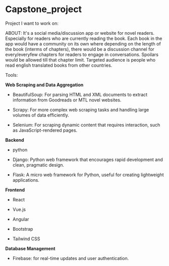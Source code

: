 # Capstone_project

Project I want to work on: 

ABOUT: It's a social media/discussion app or website for novel readers. Especially for readers who are currently reading the book. Each book in the app would have a community on its own where depending on the length of the book (interms of chapters), there would be a discussion channel for every/everyfew chapters for readers to engage in conversations. Spoilars would be allowed till that chapter limit. Targeted audience is people who read english translated books from other countries.

Tools:

**Web Scraping and Data Aggregation**

- BeautifulSoup: For parsing HTML and XML documents to extract information from Goodreads or MTL novel websites.

- Scrapy: For more complex web scraping tasks and handling large volumes of data efficiently.

- Selenium: For scraping dynamic content that requires interaction, such as JavaScript-rendered pages.


**Backend**

- python

- Django: Python web framework that encourages rapid development and clean, pragmatic design.

- Flask: A micro web framework for Python, useful for creating lightweight applications.

**Frontend**

- React

- Vue.js

- Angular

- Bootstrap

- Tailwind CSS 

**Database Management**

- Firebase: for real-time updates and user authentication.

